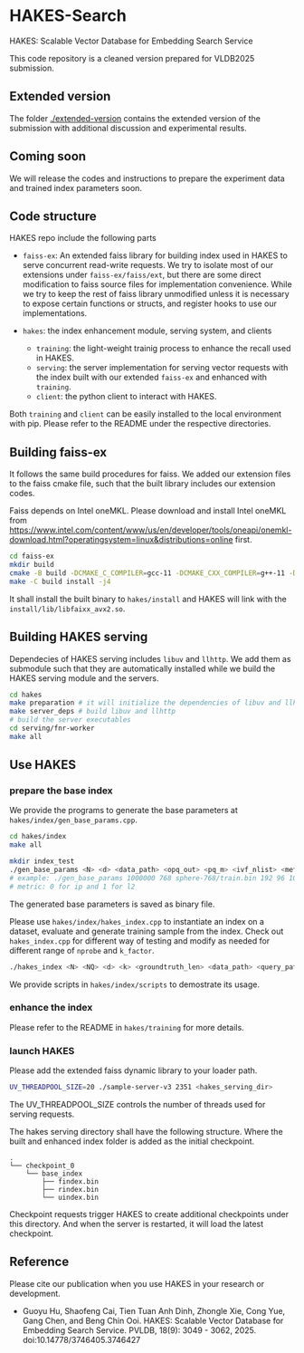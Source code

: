 # HAKES-Search

HAKES: Scalable Vector Database for Embedding Search Service

This code repository is a cleaned version prepared for VLDB2025 submission.

## Extended version

The folder [./extended-version](./extended-version/) contains the extended version of the submission with additional discussion and experimental results.

## Coming soon

We will release the codes and instructions to prepare the experiment data and trained index parameters soon.

## Code structure

HAKES repo include the following parts

* `faiss-ex`: An extended faiss library for building index used in HAKES to serve concurrent read-write requests. We try to isolate most of our extensions under `faiss-ex/faiss/ext`, but there are some direct modification to faiss source files for implementation convenience. While we try to keep the rest of faiss library unmodified unless it is necessary to expose certain functions or structs, and register hooks to use our implementations.
* `hakes`: the index enhancement module, serving system, and clients

  * `training`: the light-weight trainig process to enhance the recall used in HAKES.
  * `serving`: the server implementation for serving vector requests with the index built with our extended `faiss-ex` and enhanced with `training`.
  * `client`: the python client to interact with HAKES.

Both `training` and `client` can be easily installed to the local environment with pip. Please refer to the README under the respective directories.

## Building faiss-ex

It follows the same build procedures for faiss. We added our extension files to the faiss cmake file, such that the built library includes our extension codes.

Faiss depends on Intel oneMKL. Please download and install Intel oneMKL from <https://www.intel.com/content/www/us/en/developer/tools/oneapi/onemkl-download.html?operatingsystem=linux&distributions=online> first.

```sh
cd faiss-ex
mkdir build
cmake -B build -DCMAKE_C_COMPILER=gcc-11 -DCMAKE_CXX_COMPILER=g++-11 -DFAISS_ENABLE_GPU=OFF -DFAISS_ENABLE_PYTHON=OFF -DBUILD_SHARED_LIBS=ON -DCMAKE_BUILD_TYPE=Release -DFAISS_OPT_LEVEL=avx2 -DBLA_VENDOR=Intel10_64_dyn -DCMAKE_INSTALL_PREFIX=../hakes/install -DMKL_LIBRARIES=$HOME/intel/oneapi/mkl/2024.0/lib/libmkl_rt.so .
make -C build install -j4
```

It shall install the built binary to `hakes/install` and HAKES will link with the `install/lib/libfaixx_avx2.so`.

## Building HAKES serving

Dependecies of HAKES serving includes `libuv` and `llhttp`. We add them as submodule such that they are automatically installed while we build the HAKES serving module and the servers.

```sh
cd hakes
make preparation # it will initialize the dependencies of libuv and llhttp
make server_deps # build libuv and llhttp
# build the server executables
cd serving/fnr-worker
make all
```

## Use HAKES

### prepare the base index

We provide the programs to generate the base parameters at `hakes/index/gen_base_params.cpp`.

```sh
cd hakes/index
make all
```

```sh
mkdir index_test
./gen_base_params <N> <d> <data_path> <opq_out> <pq_m> <ivf_nlist> <metric> <index_save_path> 
# example: ./gen_base_params 1000000 768 sphere-768/train.bin 192 96 1024 0 index_test/findex.bin
# metric: 0 for ip and 1 for l2
```

The generated base parameters is saved as binary file.

Please use `hakes/index/hakes_index.cpp` to instantiate an index on a dataset, evaluate and generate training sample from the index. Check out `hakes_index.cpp` for different way of testing and modify as needed for different range of `nprobe` and `k_factor`.

```sh
./hakes_index <N> <NQ> <d> <k> <groundtruth_len> <data_path> <query_path> <groundtruth_path> 1 1 1 0 1 100 50 0 <index_dir>
```

We provide scripts in `hakes/index/scripts` to demostrate its usage.

### enhance the index

Please refer to the README in `hakes/training` for more details.

### launch HAKES

Please add the extended faiss dynamic library to your loader path.

```sh
UV_THREADPOOL_SIZE=20 ./sample-server-v3 2351 <hakes_serving_dir>
```

The UV_THREADPOOL_SIZE controls the number of threads used for serving requests.

The hakes serving directory shall have the following structure. Where the built and enhanced index folder is added as the initial checkpoint.

```text
.
└── checkpoint_0
    └── base_index
        ├── findex.bin
        ├── rindex.bin
        └── uindex.bin
```

Checkpoint requests trigger HAKES to create additional checkpoints under this directory. And when the server is restarted, it will load the latest checkpoint.

## Reference

Please cite our publication when you use HAKES in your research or development.

* Guoyu Hu, Shaofeng Cai, Tien Tuan Anh Dinh, Zhongle Xie, Cong Yue, Gang Chen, and Beng Chin Ooi. HAKES: Scalable Vector Database for Embedding Search Service. PVLDB, 18(9): 3049 - 3062, 2025. doi:10.14778/3746405.3746427
